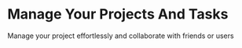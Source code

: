 # Manage Your Projects And Tasks 
Manage your project effortlessly and collaborate with friends or users
